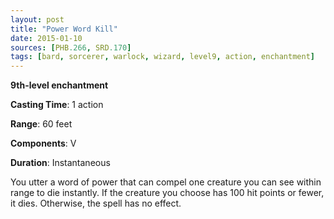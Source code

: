 ```yaml
---
layout: post
title: "Power Word Kill"
date: 2015-01-10
sources: [PHB.266, SRD.170]
tags: [bard, sorcerer, warlock, wizard, level9, action, enchantment]
---
```


**9th-level enchantment**

**Casting Time**: 1 action

**Range**: 60 feet

**Components**: V

**Duration**: Instantaneous

You utter a word of power that can compel one creature you can see within range to die instantly.  If the creature you choose has 100 hit points or fewer, it dies. Otherwise, the spell has no effect.
